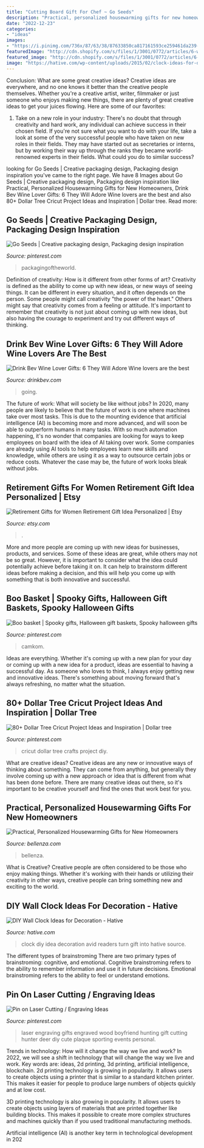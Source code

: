 ```yaml
---
title: "Cutting Board Gift For Chef ~ Go Seeds"
description: "Practical, personalized housewarming gifts for new homeowners"
date: "2022-12-23"
categories:
- "ideas"
images:
- "https://i.pinimg.com/736x/87/63/38/87633850ca817161593ce259461da239--gifts-for-my-boyfriend-boyfriend-ideas.jpg"
featuredImage: "http://cdn.shopify.com/s/files/1/3001/0772/articles/6-wine-lover-gifts-they-will-adore-124422_1200x1200.jpg?v=1618094905"
featured_image: "http://cdn.shopify.com/s/files/1/3001/0772/articles/6-wine-lover-gifts-they-will-adore-124422_1200x1200.jpg?v=1618094905"
image: "https://hative.com/wp-content/uploads/2015/02/clock-ideas-for-decoration/2-wall-clock-decorating-ideas.jpg"
---
```



Conclusion: What are some great creative ideas?
Creative ideas are everywhere, and no one knows it better than the creative people themselves. Whether you're a creative artist, writer, filmmaker or just someone who enjoys making new things, there are plenty of great creative ideas to get your juices flowing. Here are some of our favorites: 
1. Take on a new role in your industry: There's no doubt that through creativity and hard work, any individual can achieve success in their chosen field. If you're not sure what you want to do with your life, take a look at some of the very successful people who have taken on new roles in their fields. They may have started out as secretaries or interns, but by working their way up through the ranks they became world-renowned experts in their fields. What could you do to similar success? 


	

		
looking for Go Seeds | Creative packaging design, Packaging design inspiration you've came to the right page. We have 8 Images about Go Seeds | Creative packaging design, Packaging design inspiration like Practical, Personalized Housewarming Gifts for New Homeowners, Drink Bev Wine Lover Gifts: 6 They Will Adore Wine lovers are the best and also 80+ Dollar Tree Cricut Project Ideas and Inspiration | Dollar tree. Read more:
		
    
## Go Seeds | Creative Packaging Design, Packaging Design Inspiration

<img loading=lazy src="https://i.pinimg.com/originals/71/a3/93/71a393e75806a764c72bc2c58498ac17.jpg" onerror="this.onerror=null;this.src='https://tse2.mm.bing.net/th?id=OIP.AmEXK9yuwkrSOKXG_60UPAHaLG&amp;pid=15.1';" alt="Go Seeds | Creative packaging design, Packaging design inspiration">

_Source: pinterest.com_

>packagingoftheworld. 

	

Definition of creativity: How is it different from other forms of art?
Creativity is defined as the ability to come up with new ideas, or new ways of seeing things. It can be different in every situation, and it often depends on the person. Some people might call creativity "the power of the heart." Others might say that creativity comes from a feeling or attitude. It's important to remember that creativity is not just about coming up with new ideas, but also having the courage to experiment and try out different ways of thinking.

    
## Drink Bev Wine Lover Gifts: 6 They Will Adore Wine Lovers Are The Best

<img loading=lazy src="http://cdn.shopify.com/s/files/1/3001/0772/articles/6-wine-lover-gifts-they-will-adore-124422_1200x1200.jpg?v=1618094905" onerror="this.onerror=null;this.src='https://tse1.mm.bing.net/th?id=OIP.04axdIB38LFO8XshqHYmGgHaE8&amp;pid=15.1';" alt="Drink Bev Wine Lover Gifts: 6 They Will Adore Wine lovers are the best">

_Source: drinkbev.com_

>going. 

	

The future of work: What will society be like without jobs?
In 2020, many people are likely to believe that the future of work is one where machines take over most tasks. This is due to the mounting evidence that artificial intelligence (AI) is becoming more and more advanced, and will soon be able to outperform humans in many tasks. With so much automation happening, it's no wonder that companies are looking for ways to keep employees on board with the idea of AI taking over work. Some companies are already using AI tools to help employees learn new skills and knowledge, while others are using it as a way to outsource certain jobs or reduce costs. Whatever the case may be, the future of work looks bleak without jobs.

    
## Retirement Gifts For Women Retirement Gift Idea Personalized | Etsy

<img loading=lazy src="https://i.etsystatic.com/21514993/r/il/f01874/2396264711/il_794xN.2396264711_na7e.jpg" onerror="this.onerror=null;this.src='https://tse4.mm.bing.net/th?id=OIP.rh-nCY3rJPCLrx6AZW30uAHaJ4&amp;pid=15.1';" alt="Retirement Gifts for Women Retirement Gift Idea Personalized | Etsy">

_Source: etsy.com_

>. 

	

More and more people are coming up with new ideas for businesses, products, and services. Some of these ideas are great, while others may not be so great. However, it is important to consider what the idea could potentially achieve before taking it on. It can help to brainstorm different ideas before making a decision, and this will help you come up with something that is both innovative and successful.

    
## Boo Basket | Spooky Gifts, Halloween Gift Baskets, Spooky Halloween Gifts

<img loading=lazy src="https://i.pinimg.com/originals/9b/5d/b7/9b5db753ee9c1f77e65b3de8adbb7724.jpg" onerror="this.onerror=null;this.src='https://tse2.mm.bing.net/th?id=OIP.NwAKMKAHJpkV7fWQ_FJ3mgHaJ4&amp;pid=15.1';" alt="Boo basket | Spooky gifts, Halloween gift baskets, Spooky halloween gifts">

_Source: pinterest.com_

>camkom. 

	

Ideas are everything. Whether it's coming up with a new plan for your day or coming up with a new idea for a product, ideas are essential to having a successful day. As someone who loves to think, I always enjoy getting new and innovative ideas. There's something about moving forward that's always refreshing, no matter what the situation.

    
## 80+ Dollar Tree Cricut Project Ideas And Inspiration | Dollar Tree

<img loading=lazy src="https://i.pinimg.com/736x/d4/d5/13/d4d51329bcfa188c2f80ecc87b684379.jpg" onerror="this.onerror=null;this.src='https://tse1.mm.bing.net/th?id=OIP.HE4SoCkS-iSZBKo2Xc4N9AHaLG&amp;pid=15.1';" alt="80+ Dollar Tree Cricut Project Ideas and Inspiration | Dollar tree">

_Source: pinterest.com_

>cricut dollar tree crafts project diy. 

	

What are creative ideas?
Creative ideas are any new or innovative ways of thinking about something. They can come from anything, but generally they involve coming up with a new approach or idea that is different from what has been done before. There are many creative ideas out there, so it's important to be creative yourself and find the ones that work best for you.

    
## Practical, Personalized Housewarming Gifts For New Homeowners

<img loading=lazy src="https://www.bellenza.com/home-portal/wp-content/uploads/2020/12/image4.jpg" onerror="this.onerror=null;this.src='https://tse3.mm.bing.net/th?id=OIP.3H5MI6OBhKvGm66kyEe_VwHaHa&amp;pid=15.1';" alt="Practical, Personalized Housewarming Gifts for New Homeowners">

_Source: bellenza.com_

>bellenza. 

	

What is Creative?
Creative people are often considered to be those who enjoy making things. Whether it's working with their hands or utilizing their creativity in other ways, creative people can bring something new and exciting to the world.

    
## DIY Wall Clock Ideas For Decoration - Hative

<img loading=lazy src="https://hative.com/wp-content/uploads/2015/02/clock-ideas-for-decoration/2-wall-clock-decorating-ideas.jpg" onerror="this.onerror=null;this.src='https://tse2.mm.bing.net/th?id=OIP._dG8S7jpsqNMeP64YMCwtAHaLH&amp;pid=15.1';" alt="DIY Wall Clock Ideas for Decoration - Hative">

_Source: hative.com_

>clock diy idea decoration avid readers turn gift into hative source. 

	

The different types of brainstroming
There are two primary types of brainstroming: cognitive, and emotional. Cognitive brainstroming refers to the ability to remember information and use it in future decisions. Emotional brainstroming refers to the ability to feel or understand emotions.

    
## Pin On Laser Cutting / Engraving Ideas

<img loading=lazy src="https://i.pinimg.com/736x/87/63/38/87633850ca817161593ce259461da239--gifts-for-my-boyfriend-boyfriend-ideas.jpg" onerror="this.onerror=null;this.src='https://tse1.mm.bing.net/th?id=OIP.Pie-oHtv6lH1gr82DguxSwHaJb&amp;pid=15.1';" alt="Pin on Laser Cutting / Engraving Ideas">

_Source: pinterest.com_

>laser engraving gifts engraved wood boyfriend hunting gift cutting hunter deer diy cute plaque sporting events personal. 

	

Trends in technology: How will it change the way we live and work?
In 2022, we will see a shift in technology that will change the way we live and work. Key words are: ideas, 2d printing, 3d printing, artificial intelligence, blockchain. 
2d printing technology is growing in popularity. It allows users to create objects using a printer that is similar to a standard kitchen printer. This makes it easier for people to produce large numbers of objects quickly and at low cost. 

3D printing technology is also growing in popularity. It allows users to create objects using layers of materials that are printed together like building blocks. This makes it possible to create more complex structures and machines quickly than if you used traditional manufacturing methods. 

Artificial intelligence (AI) is another key term in technological development in 202
